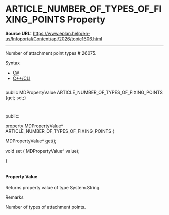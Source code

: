 # ARTICLE_NUMBER_OF_TYPES_OF_FIXING_POINTS Property

**Source URL:** https://www.eplan.help/en-us/Infoportal/Content/api/2026/topic1606.html

---

Number of attachment point types # 26075.

Syntax

- [C#](#i-syntax-CS)
- [C++/CLI](#i-syntax-CPP2005)

```
```
public MDPropertyValue ARTICLE_NUMBER_OF_TYPES_OF_FIXING_POINTS {get; set;}
```
```

```
```
public:

property MDPropertyValue^ ARTICLE_NUMBER_OF_TYPES_OF_FIXING_POINTS {

   MDPropertyValue^ get();

   void set (    MDPropertyValue^ value);

}
```
```

#### Property Value

Returns property value of type System.String.

Remarks

Number of types of attachment points.
